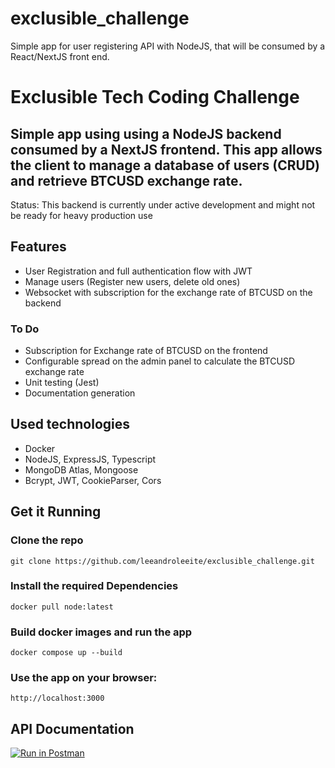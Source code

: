 # exclusible_challenge
Simple app for user registering API with NodeJS, that will be consumed by a React/NextJS front end.


# Exclusible Tech Coding Challenge

## Simple app using using a NodeJS backend consumed by a NextJS frontend. This app allows the client to manage a database of users (CRUD) and retrieve BTCUSD exchange rate.

Status: This backend is currently under active development and might not be ready for heavy production use

## Features

- User Registration and full authentication flow with JWT
- Manage users (Register new users, delete old ones)
- Websocket with subscription for the exchange rate of BTCUSD on the backend


### To Do

- Subscription for Exchange rate of BTCUSD on the frontend
- Configurable spread on the admin panel to calculate the BTCUSD exchange rate
- Unit testing (Jest)
- Documentation generation


## Used technologies

- Docker
- NodeJS, ExpressJS, Typescript
- MongoDB Atlas, Mongoose
- Bcrypt, JWT, CookieParser, Cors




## Get it Running

### Clone the repo
```
git clone https://github.com/leeandroleeite/exclusible_challenge.git
```

### Install the required Dependencies
```
docker pull node:latest
```

### Build docker images and run the app
```
docker compose up --build
```

### Use the app on your browser:
```
http://localhost:3000
```

## API Documentation
[![Run in Postman](https://run.pstmn.io/button.svg)](https://god.postman.co/run-collection/04a5c439f668951a6934?action=collection%2Fimport)